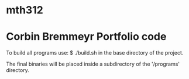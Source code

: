 # mth312
# Corbin Bremmeyr Portfolio code

To build all programs use:
	$ ./build.sh
in the base directory of the project.

The final binaries will be placed inside a subdirectory of the '/programs' directory.
